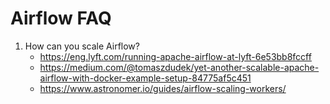# Airflow FAQ

1. How can you scale Airflow? 
	- https://eng.lyft.com/running-apache-airflow-at-lyft-6e53bb8fccff
	- https://medium.com/@tomaszdudek/yet-another-scalable-apache-airflow-with-docker-example-setup-84775af5c451
	- https://www.astronomer.io/guides/airflow-scaling-workers/